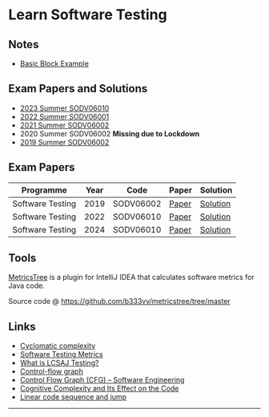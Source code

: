 
# Learn Software Testing

## Notes

- [Basic Block Example](basic-block-example.md "Basic Block Example")

## Exam Papers and Solutions

- [2023 Summer SODV06010](exam-papers/exam-2023-software-testing-sodv06010.md "2023 Summer SODV06010")
- [2022 Summer SODV06001](exam-papers/exam-2022-software-testing-sodv06001.md "2022 Summer SODV06001")
- [2021 Summer SODV06002](exam-papers/exam-2021-software-testing-sodv06002.md "2021 Summer SODV06002")
- 2020 Summer SODV06002 **Missing due to Lockdown**
- [2019 Summer SODV06002](exam-papers/exam-2019-software-testing-sodv06002.md "2019 Summer SODV06002")

## Exam Papers

| Programme        | Year | Code      | Paper                                                         | Solution                                                            |
|------------------|------|-----------|---------------------------------------------------------------|---------------------------------------------------------------------|
| Software Testing | 2019 | SODV06002 | [Paper](exam-papers/2019-software-testing-sodv06002-paper.md) | [Solution](exam-papers/2019-software-testing-sodv06002-solution.md) |
| Software Testing | 2022 | SODV06010 | [Paper](exam-papers/2022-software-testing-sodv06001-paper.md) | [Solution](exam-papers/2022-software-testing-sodv06001-solution.md) |
| Software Testing | 2024 | SODV06010 | [Paper](exam-papers/2024-software-testing-sodv06010-paper.md) | [Solution](exam-papers/2024-software-testing-sodv06010-solution.md) |

## Tools

[MetricsTree](https://plugins.jetbrains.com/plugin/13959-metricstree "MetricsTree") is a plugin for IntelliJ IDEA that calculates software metrics for Java code.

Source code @ <https://github.com/b333vv/metricstree/tree/master>

## Links

- [Cyclomatic complexity](https://en.wikipedia.org/wiki/Cyclomatic_complexity "Cyclomatic complexity")
- [Software Testing Metrics](https://www.math.unipd.it/~tullio/IS-1/2004/Approfondimenti/Software_Testing_Metrics.html "Software Testing Metrics")
- [What is LCSAJ Testing?](https://www.educative.io/answers/what-is-lcsaj-testing "What is LCSAJ Testing?")
- [Control-flow graph](https://en.wikipedia.org/wiki/Control-flow_graph "Control-flow graph")
- [Control Flow Graph (CFG) – Software Engineering](https://www.geeksforgeeks.org/software-engineering-control-flow-graph-cfg/ "Control Flow Graph (CFG) – Software Engineering")
- [Cognitive Complexity and Its Effect on the Code](https://www.baeldung.com/java-cognitive-complexity "Cognitive Complexity and Its Effect on the Code")
- [Linear code sequence and jump](https://en.wikipedia.org/wiki/Linear_code_sequence_and_jump "Linear code sequence and jump")

---
